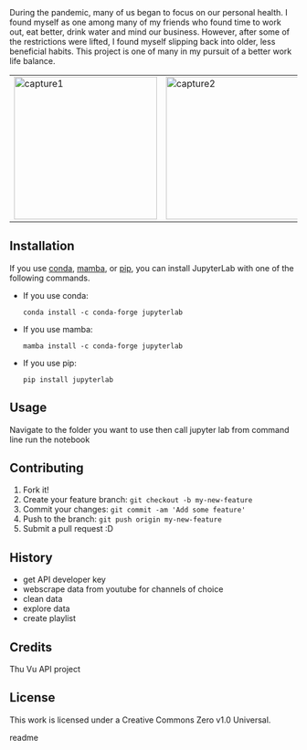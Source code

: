 <snippet>
  <content><![CDATA[
# ${1:betterWorkout.ipynb}
<img width="125" alt="wordcloud-header" src="https://user-images.githubusercontent.com/107881738/178278736-b6468c6c-5cf1-4633-84a3-705e9cd36d79.png">
During the pandemic, many of us began to focus on our personal health. I found myself as one among many of my friends who found time to work out, eat better, drink water and mind our business. However, after some of the restrictions were lifted, I found myself slipping back into older, less beneficial habits. This project is one of many in my pursuit of a better work life balance. 


<table><tr>
<td><img width="250" alt="capture1" src="https://user-images.githubusercontent.com/107881738/178278737-5b4a6f4d-030d-484e-bba0-51b72d820a3f.png"></td>
<td><img width="250" alt="capture2" src="https://user-images.githubusercontent.com/107881738/178278738-ffe7371c-0ae6-49d6-bc15-c7d05b03e0ee.png"></td>
<td><img width="250" alt="capture3" src="https://user-images.githubusercontent.com/107881738/178278740-79924378-3c0b-4aa6-b06e-f86afbc3f521.png"></td>
</tr></table>

## Installation
If you use [conda](https://docs.conda.io/en/latest/), [mamba](https://mamba.readthedocs.io/en/latest/), or [pip](https://docs.python.org/3/installing/index.html), you can install JupyterLab with one of the following commands.

- If you use conda:
  ```shell
  conda install -c conda-forge jupyterlab
  ```
- If you use mamba:
  ```shell
  mamba install -c conda-forge jupyterlab
  ```
- If you use pip:
  ```shell
  pip install jupyterlab
  ```
 
## Usage
Navigate to the folder you want to use then call jupyter lab from command line
run the notebook

## Contributing
1. Fork it!
2. Create your feature branch: `git checkout -b my-new-feature`
3. Commit your changes: `git commit -am 'Add some feature'`
4. Push to the branch: `git push origin my-new-feature`
5. Submit a pull request :D
## History
* get API developer key
* webscrape data from youtube for channels of choice
* clean data
* explore data
* create playlist
## Credits
Thu Vu API project
## License
This work is licensed under a
Creative Commons Zero v1.0 Universal.

[cc-by]: https://creativecommons.org/publicdomain/zero/1.0/ 

></content>
  <tabTrigger>readme</tabTrigger>
</snippet>
